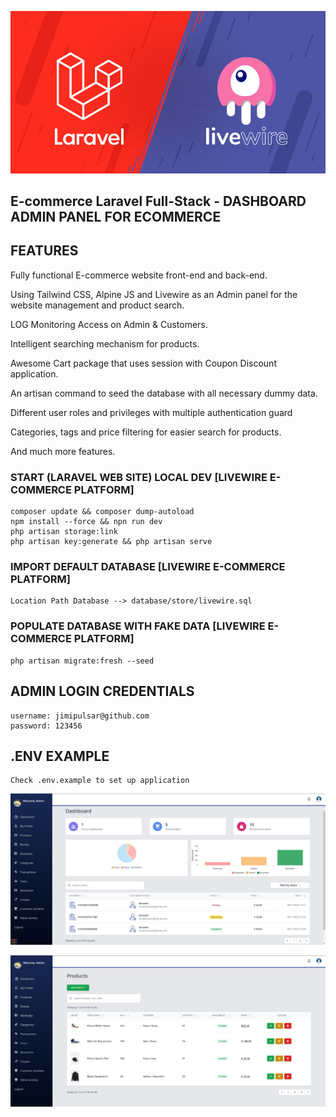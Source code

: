 <p align="center"><img src="public/uploads/logo/laravel-livewire.jpg" width="860"><br></p>

## E-commerce Laravel Full-Stack - DASHBOARD ADMIN PANEL FOR ECOMMERCE

## FEATURES

Fully functional E-commerce website front-end and back-end.

Using Tailwind CSS, Alpine JS and Livewire as an Admin panel for the website management and product search.

LOG Monitoring Access on Admin & Customers.
    
Intelligent searching mechanism for products.
    
Awesome Cart package that uses session with Coupon Discount application.
    
An artisan command to seed the database with all necessary dummy data.
    
Different user roles and privileges with multiple authentication guard 
 
Categories, tags and price filtering for easier search for products.
    
And much more features.

### START (LARAVEL WEB SITE) LOCAL DEV [LIVEWIRE E-COMMERCE PLATFORM]

    composer update && composer dump-autoload
    npm install --force && npn run dev
    php artisan storage:link
    php artisan key:generate && php artisan serve

### IMPORT DEFAULT DATABASE  [LIVEWIRE E-COMMERCE PLATFORM]
    Location Path Database --> database/store/livewire.sql

### POPULATE DATABASE WITH FAKE DATA [LIVEWIRE E-COMMERCE PLATFORM]

    php artisan migrate:fresh --seed

## ADMIN LOGIN CREDENTIALS

    username: jimipulsar@github.com
    password: 123456

## .ENV EXAMPLE

    Check .env.example to set up application

<p align="center"><img src="public/uploads/panel/dashboard-orders.jpg" width="860"></p>
<p align="center"><img src="public/uploads/panel/admin-products.jpg" width="860"></p>
